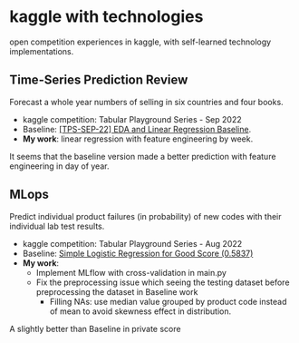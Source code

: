 # kaggle with technologies
open competition experiences in kaggle, with self-learned technology implementations.
## Time-Series Prediction Review
Forecast a whole year numbers of selling in six countries and four books.
- kaggle competition: Tabular Playground Series - Sep 2022
- Baseline: [[TPS-SEP-22] EDA and Linear Regression Baseline](https://www.kaggle.com/code/cabaxiom/tps-sep-22-eda-and-linear-regression-baseline).
- **My work**: linear regression with feature engineering by week.  

It seems that the baseline version made a better prediction with feature engineering in day of year.  
## MLops
Predict individual product failures (in probability) of new codes with their individual lab test results.
- kaggle competition: Tabular Playground Series - Aug 2022
- Baseline: [Simple Logistic Regression for Good Score (0.5837)](https://www.kaggle.com/code/ryanluoli2/simple-logistic-regression-for-good-score-0-5837)
- **My work**:
    - Implement MLflow with cross-validation in main.py
    - Fix the preprocessing issue which seeing the testing dataset before preprocessing the dataset in Baseline work
        - Filling NAs: use median value grouped by product code instead of mean to avoid skewness effect in distribution.  

A slightly better than Baseline in private score